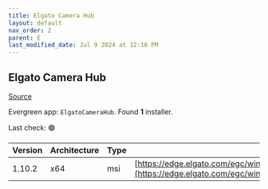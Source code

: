 ```yaml
---
title: Elgato Camera Hub
layout: default
nav_order: 2
parent: E
last_modified_date: Jul 9 2024 at 12:18 PM
---
```


## Elgato Camera Hub

[Source](https://help.elgato.com/hc/en-us/sections/360013950972-Elgato-Camera-Hub-Software)

Evergreen app: `ElgatoCameraHub`. Found **1** installer.

Last check: 🟢

| Version | Architecture | Type | URI                                                                                                                                                            |
| ------- | ------------ | ---- | -------------------------------------------------------------------------------------------------------------------------------------------------------------- |
| 1.10.2  | x64          | msi  | [https://edge.elgato.com/egc/windows/echw/1.10.2/CameraHub_1.10.2.3481_x64.msi](https://edge.elgato.com/egc/windows/echw/1.10.2/CameraHub_1.10.2.3481_x64.msi) |
